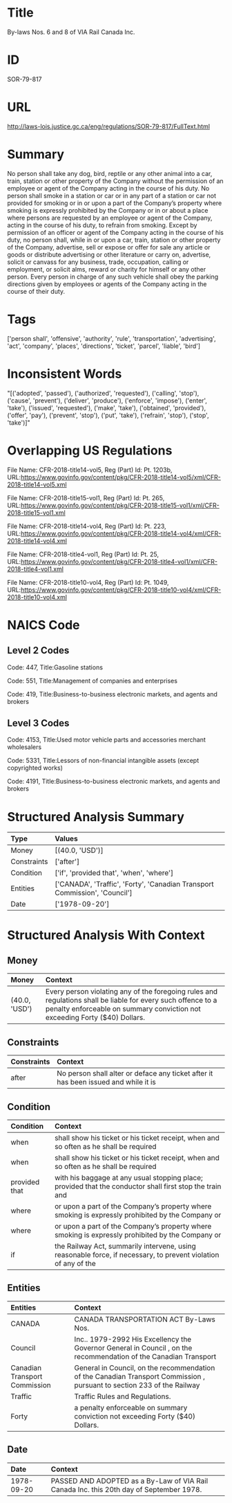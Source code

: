 # Title
By-laws Nos. 6 and 8 of VIA Rail Canada Inc.


# ID
SOR-79-817

# URL
http://laws-lois.justice.gc.ca/eng/regulations/SOR-79-817/FullText.html


# Summary
No person shall take any dog, bird, reptile or any other animal into a car, train, station or other property of the Company without the permission of an employee or agent of the Company acting in the course of his duty.
No person shall smoke in a station or car or in any part of a station or car not provided for smoking or in or upon a part of the Company’s property where smoking is expressly prohibited by the Company or in or about a place where persons are requested by an employee or agent of the Company, acting in the course of his duty, to refrain from smoking.
Except by permission of an officer or agent of the Company acting in the course of his duty, no person shall, while in or upon a car, train, station or other property of the Company, advertise, sell or expose or offer for sale any article or goods or distribute advertising or other literature or carry on, advertise, solicit or canvass for any business, trade, occupation, calling or employment, or solicit alms, reward or charity for himself or any other person.
Every person in charge of any such vehicle shall obey the parking directions given by employees or agents of the Company acting in the course of their duty.


# Tags
['person shall', 'offensive', 'authority', 'rule', 'transportation', 'advertising', 'act', 'company', 'places', 'directions', 'ticket', 'parcel', 'liable', 'bird']


# Inconsistent Words
"[('adopted', 'passed'), ('authorized', 'requested'), ('calling', 'stop'), ('cause', 'prevent'), ('deliver', 'produce'), ('enforce', 'impose'), ('enter', 'take'), ('issued', 'requested'), ('make', 'take'), ('obtained', 'provided'), ('offer', 'pay'), ('prevent', 'stop'), ('put', 'take'), ('refrain', 'stop'), ('stop', 'take')]"


# Overlapping US Regulations
File Name: CFR-2018-title14-vol5, Reg (Part) Id: Pt. 1203b, URL:https://www.govinfo.gov/content/pkg/CFR-2018-title14-vol5/xml/CFR-2018-title14-vol5.xml

File Name: CFR-2018-title15-vol1, Reg (Part) Id: Pt. 265, URL:https://www.govinfo.gov/content/pkg/CFR-2018-title15-vol1/xml/CFR-2018-title15-vol1.xml

File Name: CFR-2018-title14-vol4, Reg (Part) Id: Pt. 223, URL:https://www.govinfo.gov/content/pkg/CFR-2018-title14-vol4/xml/CFR-2018-title14-vol4.xml

File Name: CFR-2018-title4-vol1, Reg (Part) Id: Pt. 25, URL:https://www.govinfo.gov/content/pkg/CFR-2018-title4-vol1/xml/CFR-2018-title4-vol1.xml

File Name: CFR-2018-title10-vol4, Reg (Part) Id: Pt. 1049, URL:https://www.govinfo.gov/content/pkg/CFR-2018-title10-vol4/xml/CFR-2018-title10-vol4.xml




# NAICS Code
## Level 2 Codes
Code: 447, Title:Gasoline stations

Code: 551, Title:Management of companies and enterprises

Code: 419, Title:Business-to-business electronic markets, and agents and brokers




## Level 3 Codes
Code: 4153, Title:Used motor vehicle parts and accessories merchant wholesalers

Code: 5331, Title:Lessors of non-financial intangible assets (except copyrighted works)

Code: 4191, Title:Business-to-business electronic markets, and agents and brokers







# Structured Analysis Summary
| Type        | Values                                                                     |
|:------------|:---------------------------------------------------------------------------|
| Money       | [(40.0, 'USD')]                                                            |
| Constraints | ['after']                                                                  |
| Condition   | ['if', 'provided that', 'when', 'where']                                   |
| Entities    | ['CANADA', 'Traffic', 'Forty', 'Canadian Transport Commission', 'Council'] |
| Date        | ['1978-09-20']                                                             |


# Structured Analysis With Context
 


## Money
| Money         | Context                                                                                                                                                                                    |
|:--------------|:-------------------------------------------------------------------------------------------------------------------------------------------------------------------------------------------|
| (40.0, 'USD') | Every person violating any of the foregoing rules and regulations shall be liable for every such offence to a penalty enforceable on summary conviction not exceeding Forty ($40) Dollars. |


## Constraints
| Constraints   | Context                                                                              |
|:--------------|:-------------------------------------------------------------------------------------|
| after         | No person shall alter or deface any ticket  after it has been issued and while it is |


## Condition
| Condition     | Context                                                                                                        |
|:--------------|:---------------------------------------------------------------------------------------------------------------|
| when          | shall show his ticket or his ticket receipt, when and so often as he shall be required                         |
| when          | shall show his ticket or his ticket receipt, when and so often as he shall be required                         |
| provided that | with his baggage at any usual stopping place; provided that the conductor shall first stop the train and       |
| where         | or upon a part of the Company’s property where smoking is expressly prohibited by the Company or               |
| where         | or upon a part of the Company’s property where smoking is expressly prohibited by the Company or               |
| if            | the Railway Act, summarily intervene, using reasonable force, if necessary, to prevent violation of any of the |


## Entities
| Entities                      | Context                                                                                                                 |
|:------------------------------|:------------------------------------------------------------------------------------------------------------------------|
| CANADA                        | CANADA  TRANSPORTATION ACT By-Laws Nos.                                                                                 |
| Council                       | Inc.. 1979-2992 His Excellency the Governor General in Council , on the recommendation of the Canadian Transport        |
| Canadian Transport Commission | General in Council, on the recommendation of the Canadian Transport Commission , pursuant to section 233 of the Railway |
| Traffic                       | Traffic  Rules and Regulations.                                                                                         |
| Forty                         | a penalty enforceable on summary conviction not exceeding Forty  ($40) Dollars.                                         |


## Date
| Date       | Context                                                                                 |
|:-----------|:----------------------------------------------------------------------------------------|
| 1978-09-20 | PASSED AND ADOPTED as a By-Law of VIA Rail Canada Inc. this 20th day of September 1978. |


